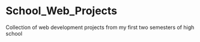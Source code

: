 # School_Web_Projects
Collection of web development projects from my first two semesters of high school
